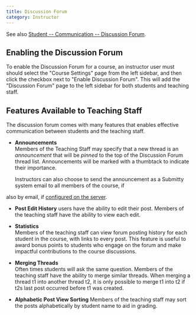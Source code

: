 ```yaml
---
title: Discussion Forum
category: Instructor
---
```


See also [Student -- Communication -- Discussion Forum](/student/communication/forum).


## Enabling the Discussion Forum

To enable the Discussion Forum for a course, an instructor user must
should select the "Course Settings" page from the left sidebar, and
then click the checkbox next to "Enable Discussion Forum".  This will
add the "Discussion Forum" page to the left sidebar for both students
and teaching staff.


## Features Available to Teaching Staff

The discussion forum comes with many features that enables effective
communication between students and the teaching staff.

* **Announcements**  
   Members of the Teaching Staff may specify that a new thread
   is an *announcement* that will be *pinned* to the top of the
   Discussion Forum thread list.  Announcements will be marked with a
   thumbtack to indicate their importance.

   Instructors can also choose to send the announcement as a Submitty
   system email to all members of the course, if [ ]() 

also by email, if [configured on the server](/sysadmin/email_configuration).

* **Post Edit History** users have the ability to edit their
   post. Members of the teaching staff have the ability to view each
   edit.

* **Statistics**  
   Members of the teaching staff can view forum posting history
   for each student in the course, with links to every post.  This feature
   is useful to award bonus points to students who engage on the forum and
   make impactful contributions to the course discussions.

*  **Merging Threads**  
   Often times students will ask the same question. Members of the teaching staff
   have the ability to merge similar threads. When merging a thread t1 into another thread t2,
   it is only possible to merge t1 into t2 if t2s last post occurred before t1 was created.

* **Alphabetic Post View Sorting**
   Members of the teaching staff may sort the posts alphabetically by
   student name to aid in grading.




